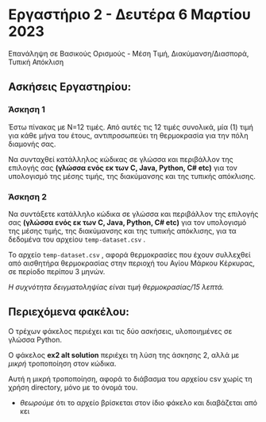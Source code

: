 # Εργαστήριο 2 - Δευτέρα 6 Μαρτίου 2023

Επανάληψη σε Βασικούς Ορισμούς - Μέση Τιμή, Διακύμανση/Διασπορά, Τυπική Απόκλιση

## Ασκήσεις Εργαστηρίου:

### Άσκηση 1

Έστω πίνακας με N=12 τιμές.
Από αυτές τις 12 τιμές συνολικά, μία (1) τιμή για κάθε μήνα του έτους, αντιπροσωπεύει τη θερμοκρασία
για την πόλη διαμονής σας.

Να συνταχθεί κατάλληλος κώδικας σε γλώσσα και περιβάλλον της επιλογής σας **(γλώσσα ενός εκ των C, Java, Python, C# etc)** για τον υπολογισμό της μέσης
τιμής, της διακύμανσης και της τυπικής απόκλισης.

### Άσκηση 2

Να συντάξετε κατάλληλο κώδικα σε γλώσσα και περιβάλλον της επιλογής σας **(γλώσσα ενός εκ των C, Java, Python, C# etc)** για τον υπολογισμό της μέσης τιμής,
της διακύμανσης και της τυπικής απόκλισης, για τα δεδομένα του αρχείου `temp-dataset.csv` .

Το αρχείο `temp-dataset.csv` , αφορά θερμοκρασίες που έχουν συλλεχθεί από αισθητήρα θερμοκρασίας στην περιοχή του Αγίου Μάρκου Κέρκυρας, σε περίοδο περίπου
3 μηνών.

*Η συχνότητα δειγματοληψίας είναι τιμή θερμοκρασίας/15 λεπτά.*

## Περιεχόμενα φακέλου:

Ο τρέχων φάκελος περιέχει και τις δύο ασκήσεις, υλοποιημένες σε γλώσσα Python.

Ο φάκελος **ex2 alt solution** περιέχει τη λύση της άσκησης 2, αλλά με *μικρή* τροποποίηση στον κώδικα.

Αυτή η μικρή τροποποίηση, αφορά το διάβασμα του αρχείου csv χωρίς τη χρήση directory, μόνο με το όνομά του.

* *θεωρούμε* ότι το αρχείο βρίσκεται στον ίδιο φάκελο και διαβάζεται από κει
